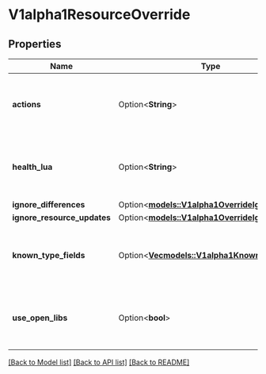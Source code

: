 # V1alpha1ResourceOverride

## Properties

Name | Type | Description | Notes
------------ | ------------- | ------------- | -------------
**actions** | Option<**String**> | Actions defines the set of actions that can be performed on the resource, as a Lua script. | [optional]
**health_lua** | Option<**String**> | HealthLua contains a Lua script that defines custom health checks for the resource. | [optional]
**ignore_differences** | Option<[**models::V1alpha1OverrideIgnoreDiff**](v1alpha1OverrideIgnoreDiff.md)> |  | [optional]
**ignore_resource_updates** | Option<[**models::V1alpha1OverrideIgnoreDiff**](v1alpha1OverrideIgnoreDiff.md)> |  | [optional]
**known_type_fields** | Option<[**Vec<models::V1alpha1KnownTypeField>**](v1alpha1KnownTypeField.md)> | KnownTypeFields lists fields for which unit conversions should be applied. | [optional]
**use_open_libs** | Option<**bool**> | UseOpenLibs indicates whether to use open-source libraries for the resource. | [optional]

[[Back to Model list]](../README.md#documentation-for-models) [[Back to API list]](../README.md#documentation-for-api-endpoints) [[Back to README]](../README.md)


